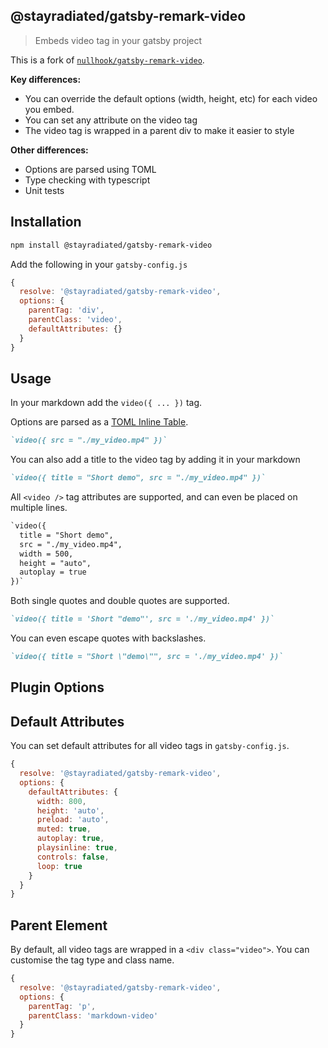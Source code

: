 ## @stayradiated/gatsby-remark-video

> Embeds video tag in your gatsby project

This is a fork of
[`nullhook/gatsby-remark-video`](https://github.com/nullhook/gatsby-remark-video).

**Key differences:**

- You can override the default options (width, height, etc) for each video you
  embed.
- You can set any attribute on the video tag
- The video tag is wrapped in a parent div to make it easier to style

**Other differences:**

- Options are parsed using TOML
- Type checking with typescript
- Unit tests

## Installation

```bash
npm install @stayradiated/gatsby-remark-video
```
 
Add the following in your `gatsby-config.js`

```javascript
{
  resolve: '@stayradiated/gatsby-remark-video',
  options: {
    parentTag: 'div',
    parentClass: 'video',
    defaultAttributes: {}
  }
}
```

## Usage

In your markdown add the `video({ ... })` tag.

Options are parsed as a [TOML Inline
Table](https://github.com/toml-lang/toml#user-content-inline-table).

```markdown
`video({ src = "./my_video.mp4" })`
```

You can also add a title to the video tag by adding it in your markdown

```markdown
`video({ title = "Short demo", src = "./my_video.mp4" })`
```

All `<video />` tag attributes are supported, and can even be placed on
multiple lines.

```markdown
`video({
  title = "Short demo",
  src = "./my_video.mp4",
  width = 500,
  height = "auto",
  autoplay = true
})`
```

Both single quotes and double quotes are supported.

```markdown
`video({ title = 'Short "demo"', src = './my_video.mp4' })`
```

You can even escape quotes with backslashes.

```markdown
`video({ title = "Short \"demo\"", src = './my_video.mp4' })`
```

## Plugin Options

## Default Attributes

You can set default attributes for all video tags in `gatsby-config.js`.

```javascript
{
  resolve: '@stayradiated/gatsby-remark-video',
  options: {
    defaultAttributes: {
      width: 800,
      height: 'auto',
      preload: 'auto',
      muted: true,
      autoplay: true,
      playsinline: true,
      controls: false,
      loop: true
    }
  }
}
```

## Parent Element

By default, all video tags are wrapped in a `<div class="video">`. You can
customise the tag type and class name.

```javascript
{
  resolve: '@stayradiated/gatsby-remark-video',
  options: {
    parentTag: 'p',
    parentClass: 'markdown-video'
  }
}
```
